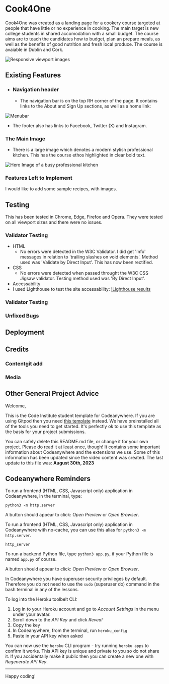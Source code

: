 # Cook4One

Cook4One was created as a landing page for a cookery course targeted at people that have little or no experience in cooking.  The main target is new college students in shared accomodation with a small budget. The course aims are to teach the candidates how to budget, plan an prepare meals, as well as the benefits of good nutrition and fresh local produce.  The course is avaiable in Dublin and Cork.

![Responsive viewport images](https://i.imgur.com/rQIDHy1.png)

## Existing Features

- ### Navigation header

  - The navigation bar is on the top RH corner of the page.  It contains links to the About and Sign Up sections, as well as a home link:

![Menubar](https://i.imgur.com/qk0PrvG.jpg)
  
- The footer also has links to Facebook, Twitter (X) and Instagram.
  
### The Main Image

- There is a large image which denotes a modern stylish professional kitchen.  This has the course ethos highlighted in clear bold text.

![Hero Image of a busy professional kitchen](https://i.imgur.com/pivoCpS.jpg)
  
### Features Left to Implement

I would like to add some sample recipes, with images.

## Testing

This has been tested in Chrome, Edge, Firefox and Opera. They were tested on all viewport sizes and there were no issues.

### Validator Testing

- HTML
  - No errors were detected in the W3C Validator. I did get 'Info' messages in relation to 'trailing slashes on void elements'. Method used was 'Validate by Direct Input'.  This has now been rectified.
- CSS
  - No errors were detected when passed throught the W3C CSS Jigsaw validator. Testing method used was 'By Direct Input'.
- Accessability
 - I used Lighthouse to test the site accessability:
 [!Lighthouse results](https://i.imgur.com/pJAcYzH.jpg)

### Validator Testing

### Unfixed Bugs

## Deployment

## Credits

### Contentgit add

### Media

## Other General Project Advice

Welcome,

This is the Code Institute student template for Codeanywhere. If you are using Gitpod then you need [this template](https://github.com/Code-Institute-Org/gitpod-full-template) instead.  We have preinstalled all of the tools you need to get started. It's perfectly ok to use this template as the basis for your project submissions.

You can safely delete this README.md file, or change it for your own project. Please do read it at least once, though! It contains some important information about Codeanywhere and the extensions we use. Some of this information has been updated since the video content was created. The last update to this file was: **August 30th, 2023**

## Codeanywhere Reminders

To run a frontend (HTML, CSS, Javascript only) application in Codeanywhere, in the terminal, type:

`python3 -m http.server`

A button should appear to click: _Open Preview_ or _Open Browser_.

To run a frontend (HTML, CSS, Javascript only) application in Codeanywhere with no-cache, you can use this alias for `python3 -m http.server`.

`http_server`

To run a backend Python file, type `python3 app.py`, if your Python file is named `app.py` of course.

A button should appear to click: _Open Preview_ or _Open Browser_.

In Codeanywhere you have superuser security privileges by default. Therefore you do not need to use the `sudo` (superuser do) command in the bash terminal in any of the lessons.

To log into the Heroku toolbelt CLI:

1. Log in to your Heroku account and go to _Account Settings_ in the menu under your avatar.
2. Scroll down to the _API Key_ and click _Reveal_
3. Copy the key
4. In Codeanywhere, from the terminal, run `heroku_config`
5. Paste in your API key when asked

You can now use the `heroku` CLI program - try running `heroku apps` to confirm it works. This API key is unique and private to you so do not share it. If you accidentally make it public then you can create a new one with _Regenerate API Key_.

---

Happy coding!
